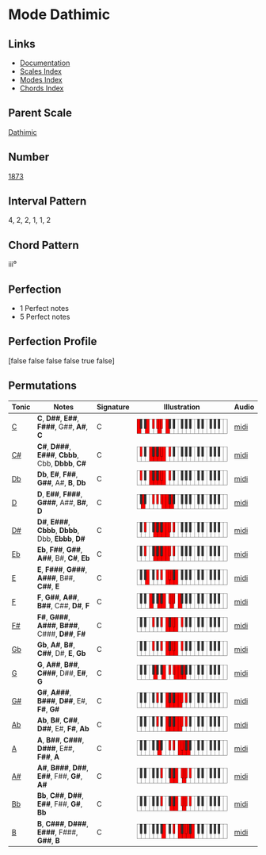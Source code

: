 # Mode Dathimic

## Links

- [Documentation](index.md)
- [Scales Index](Scales.md)
- [Modes Index](Modes.md)
- [Chords Index](Chords.md)

## Parent Scale

[Dathimic](ScaleDathimic.md)

## Number

[1873](https://ianring.com/musictheory/scales/1873)

## Interval Pattern

4, 2, 2, 1, 1, 2

## Chord Pattern

iii⁰

## Perfection

- 1 Perfect notes
- 5 Perfect notes

## Perfection Profile

[false false false false true false]

## Permutations

| Tonic | Notes | Signature | Illustration | Audio |
|-------|-------|-----------|--------------|-------|
| [C](ModeCNaturalDathimic.md) | **C**, **D##**, **E##**, **F###**, G##, **A#**, **C** | C | ![CNaturalDathimic](ModeCNaturalDathimic.png) | [midi](https://github.com/edipermadi/music/blob/main/docs/ModeCNaturalDathimic.mid?raw=true) |
| [C#](ModeCSharpDathimic.md) | **C#**, **D###**, **E###**, **Cbbb**, Cbb, **Dbbb**, **C#** | C | ![CSharpDathimic](ModeCSharpDathimic.png) | [midi](https://github.com/edipermadi/music/blob/main/docs/ModeCSharpDathimic.mid?raw=true) |
| [Db](ModeDFlatDathimic.md) | **Db**, **E#**, **F##**, **G##**, A#, **B**, **Db** | C | ![DFlatDathimic](ModeDFlatDathimic.png) | [midi](https://github.com/edipermadi/music/blob/main/docs/ModeDFlatDathimic.mid?raw=true) |
| [D](ModeDNaturalDathimic.md) | **D**, **E##**, **F###**, **G###**, A##, **B#**, **D** | C | ![DNaturalDathimic](ModeDNaturalDathimic.png) | [midi](https://github.com/edipermadi/music/blob/main/docs/ModeDNaturalDathimic.mid?raw=true) |
| [D#](ModeDSharpDathimic.md) | **D#**, **E###**, **Cbbb**, **Dbbb**, Dbb, **Ebbb**, **D#** | C | ![DSharpDathimic](ModeDSharpDathimic.png) | [midi](https://github.com/edipermadi/music/blob/main/docs/ModeDSharpDathimic.mid?raw=true) |
| [Eb](ModeEFlatDathimic.md) | **Eb**, **F##**, **G##**, **A##**, B#, **C#**, **Eb** | C | ![EFlatDathimic](ModeEFlatDathimic.png) | [midi](https://github.com/edipermadi/music/blob/main/docs/ModeEFlatDathimic.mid?raw=true) |
| [E](ModeENaturalDathimic.md) | **E**, **F###**, **G###**, **A###**, B##, **C##**, **E** | C | ![ENaturalDathimic](ModeENaturalDathimic.png) | [midi](https://github.com/edipermadi/music/blob/main/docs/ModeENaturalDathimic.mid?raw=true) |
| [F](ModeFNaturalDathimic.md) | **F**, **G##**, **A##**, **B##**, C##, **D#**, **F** | C | ![FNaturalDathimic](ModeFNaturalDathimic.png) | [midi](https://github.com/edipermadi/music/blob/main/docs/ModeFNaturalDathimic.mid?raw=true) |
| [F#](ModeFSharpDathimic.md) | **F#**, **G###**, **A###**, **B###**, C###, **D##**, **F#** | C | ![FSharpDathimic](ModeFSharpDathimic.png) | [midi](https://github.com/edipermadi/music/blob/main/docs/ModeFSharpDathimic.mid?raw=true) |
| [Gb](ModeGFlatDathimic.md) | **Gb**, **A#**, **B#**, **C##**, D#, **E**, **Gb** | C | ![GFlatDathimic](ModeGFlatDathimic.png) | [midi](https://github.com/edipermadi/music/blob/main/docs/ModeGFlatDathimic.mid?raw=true) |
| [G](ModeGNaturalDathimic.md) | **G**, **A##**, **B##**, **C###**, D##, **E#**, **G** | C | ![GNaturalDathimic](ModeGNaturalDathimic.png) | [midi](https://github.com/edipermadi/music/blob/main/docs/ModeGNaturalDathimic.mid?raw=true) |
| [G#](ModeGSharpDathimic.md) | **G#**, **A###**, **B###**, **D##**, E#, **F#**, **G#** | C | ![GSharpDathimic](ModeGSharpDathimic.png) | [midi](https://github.com/edipermadi/music/blob/main/docs/ModeGSharpDathimic.mid?raw=true) |
| [Ab](ModeAFlatDathimic.md) | **Ab**, **B#**, **C##**, **D##**, E#, **F#**, **Ab** | C | ![AFlatDathimic](ModeAFlatDathimic.png) | [midi](https://github.com/edipermadi/music/blob/main/docs/ModeAFlatDathimic.mid?raw=true) |
| [A](ModeANaturalDathimic.md) | **A**, **B##**, **C###**, **D###**, E##, **F##**, **A** | C | ![ANaturalDathimic](ModeANaturalDathimic.png) | [midi](https://github.com/edipermadi/music/blob/main/docs/ModeANaturalDathimic.mid?raw=true) |
| [A#](ModeASharpDathimic.md) | **A#**, **B###**, **D##**, **E##**, F##, **G#**, **A#** | C | ![ASharpDathimic](ModeASharpDathimic.png) | [midi](https://github.com/edipermadi/music/blob/main/docs/ModeASharpDathimic.mid?raw=true) |
| [Bb](ModeBFlatDathimic.md) | **Bb**, **C##**, **D##**, **E##**, F##, **G#**, **Bb** | C | ![BFlatDathimic](ModeBFlatDathimic.png) | [midi](https://github.com/edipermadi/music/blob/main/docs/ModeBFlatDathimic.mid?raw=true) |
| [B](ModeBNaturalDathimic.md) | **B**, **C###**, **D###**, **E###**, F###, **G##**, **B** | C | ![BNaturalDathimic](ModeBNaturalDathimic.png) | [midi](https://github.com/edipermadi/music/blob/main/docs/ModeBNaturalDathimic.mid?raw=true) |
